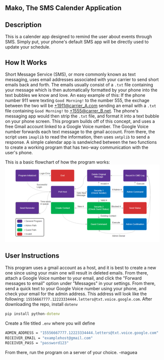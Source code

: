 ## Mako, The SMS Calender Application 

## Description
This is a calender app designed to remind the user about events through SMS. Simply put, your phone's default SMS app will be directly used to update your schedule.

## How It Works
Short Message Service (SMS), or more commonly known as text messaging, uses email addresses associated with your carrier to send short emails back and forth. The emails usually consist of a `.txt` file containing your message which is then automatically formatted by your phone into the text bubbles we know and love. An easy example of this: If the phone number 911 were texting `Good Morning!` to the number 555, the exchage between the two will be +1911@carrier_A.com sending an email with a `.txt` file containing `Good Morning!` to +1555@carrer_B.net. The phone's messaging app would then strip the `.txt` file, and format it into a text bubble on your phone screen.
This program builds off of this concept, and uses a free Gmail account linked to a Google Voice number. The Google Voice number forwards each text message to the gmail account. From there, the script uses `imaplib` to read the information, then uses `smtplib` to send a response. A simple calendar app is sandwiched between the two functions to create a working program that has two-way communication with the user's phone.

This is a basic flowchart of how the program works:
![alt text](https://github.com/maguea/mako/blob/main/images/mako_flowcart.png)

## User Instructions
This program uses a gmail account as a host, and it is best to create a new one since using your main one will result in deleted emails. From there, attach a Google Voice number to your email, and click the "Forward messages to email" option under "Messages" in your settings.
From there, send a quick text to your Google Voice number using your phone, and check your email for the admin address. This address will look like the following: `15556667777.12223334444.letters@txt.voice.google.com`.
After downloading the repo, install `dotenv`
```cmd
pip install python-dotenv
```
Create a file titled `.env` where you will define
```cmd
ADMIN_ADDRESS = "15556667777.12223334444.letters@txt.voice.google.com" #(From previous step)
RECEIVER_EMAIL = "examplehost@gmail.com"
RECEIVER_PASS = "password123"
```
From there, run the program on a server of your choice.
-maguea